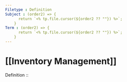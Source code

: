 ```yaml
---
Filetype : Definition
Subject : (order2) => {
      return `<% tp.file.cursor(${order2 ?? ""}) %>`;
    } 
Term : (order2) => {
      return `<% tp.file.cursor(${order2 ?? ""}) %>`;
    }
---
```


# [[Inventory Management]]

Definition :: 